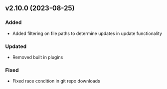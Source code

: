 ## v2.10.0 (2023-08-25)
### Added
* Added filtering on file paths to determine updates in update functionality
### Updated
* Removed built in plugins
### Fixed
* Fixed race condition in git repo downloads